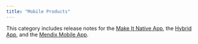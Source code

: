 ```yaml
---
title: "Mobile Products"
---
```


This category includes release notes for the [Make It Native App](make-it-native-app), the [Hybrid App](hybrid-app), and the [Mendix Mobile App](mendix-mobile-app).


